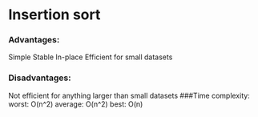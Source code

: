 # Insertion sort
### Advantages:
Simple
Stable
In-place
Efficient for small datasets
### Disadvantages:
Not efficient for anything larger than small datasets
###Time complexity:
    worst:   O(n^2)
    average: O(n^2)
    best:    O(n)